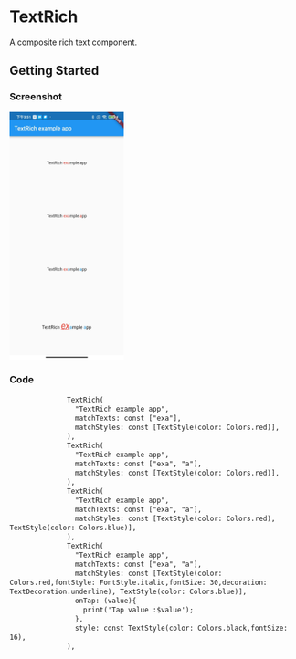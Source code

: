 # TextRich

A composite rich text component.

## Getting Started

### Screenshot

<img src="https://github.com/laoeg/TextRich/blob/main/img.png" alt="drawing" width="200"/>

### Code

```aidl
              TextRich(
                "TextRich example app",
                matchTexts: const ["exa"],
                matchStyles: const [TextStyle(color: Colors.red)],
              ),
              TextRich(
                "TextRich example app",
                matchTexts: const ["exa", "a"],
                matchStyles: const [TextStyle(color: Colors.red)],
              ),
              TextRich(
                "TextRich example app",
                matchTexts: const ["exa", "a"],
                matchStyles: const [TextStyle(color: Colors.red), TextStyle(color: Colors.blue)],
              ),
              TextRich(
                "TextRich example app",
                matchTexts: const ["exa", "a"],
                matchStyles: const [TextStyle(color: Colors.red,fontStyle: FontStyle.italic,fontSize: 30,decoration: TextDecoration.underline), TextStyle(color: Colors.blue)],
                onTap: (value){
                  print('Tap value :$value');
                },
                style: const TextStyle(color: Colors.black,fontSize: 16),
              ),
```